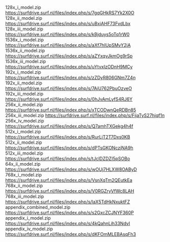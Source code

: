 128x_i_model.zip            https://surfdrive.surf.nl/files/index.php/s/7gqGHkRS7Yk2X0O<br />
128x_ii_model.zip	          https://surfdrive.surf.nl/files/index.php/s/uBxiAHF73FvdLbx<br />
128x_iii_model.zip  	      https://surfdrive.surf.nl/files/index.php/s/kBjduys5oTq1rW0<br />
1536x_i_model.zip	          https://surfdrive.surf.nl/files/index.php/s/aXf7hIUpSMvY2jA<br />
1536x_ii_model.zip	        https://surfdrive.surf.nl/files/index.php/s/aZYxqvJkmOg9rSp<br />
1536x_iii_model.zip	        https://surfdrive.surf.nl/files/index.php/s/uYtvxIzODnH9MCy<br />
192x_i_model.zip	          https://surfdrive.surf.nl/files/index.php/s/zZDyR806GNm7Z4n<br />
192x_ii_model.zip	          https://surfdrive.surf.nl/files/index.php/s/7AiU762PbuOzveO<br />
192x_iii_model.zip  	      https://surfdrive.surf.nl/files/index.php/s/0hJvAmLyfS4RJ6Y<br />
256x_ii_model.zip	          https://surfdrive.surf.nl/files/index.php/s/xTCODwnQeRDBn85<br />
256x_iii_model.zip	        https://surfdrive.surf.nl/files/index.php/s/FijaTyS27hjqf1n<br />
256x_iv_model.zip	          https://surfdrive.surf.nl/files/index.php/s/Q7amhTXGekg4h4f<br />
512x_i_model.zip	          https://surfdrive.surf.nl/files/index.php/s/RurLjT2T7Dxs0KB<br />
512x_ii_model.zip	          https://surfdrive.surf.nl/files/index.php/s/dPTsGKONczjNA9h<br />
512x_iii_model.zip  	      https://surfdrive.surf.nl/files/index.php/s/tJclDZDZI5pSOBo<br />
64x_ii_model.zip	          https://surfdrive.surf.nl/files/index.php/s/wOUj7HLXW8OAByD<br />
768x_i_model.zip	          https://surfdrive.surf.nl/files/index.php/s/VsnXqTm2QEutkEa<br />
768x_ii_model.zip	          https://surfdrive.surf.nl/files/index.php/s/V0RGZryVfWc8LAH<br />
768x_iii_model.zip	        https://surfdrive.surf.nl/files/index.php/s/laX5TdHkNxuktFZ<br />
appendix_combined_model.zip	https://surfdrive.surf.nl/files/index.php/s/s2GxcZCJNYF360P<br />
appendix_i_model.zip	      https://surfdrive.surf.nl/files/index.php/s/4kQahnLih33NdvI<br />
appendix_iv_model.zip	      https://surfdrive.surf.nl/files/index.php/s/dKFOmMLEBAsqFh3<br />


